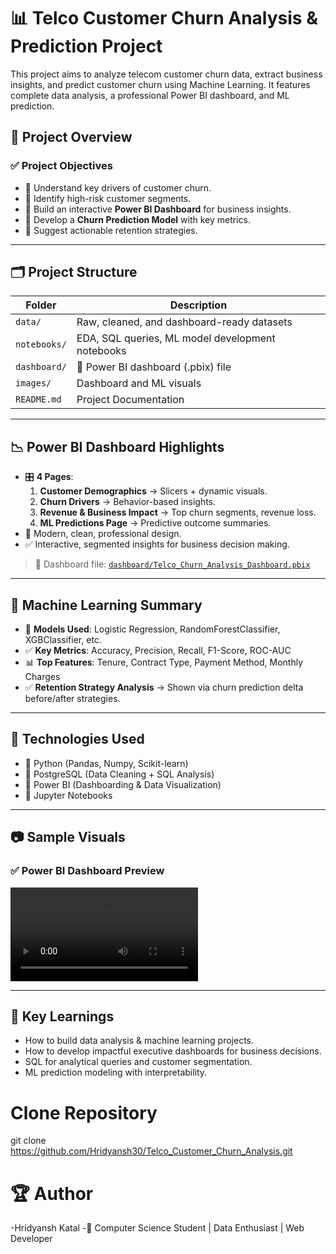 # 📊 Telco Customer Churn Analysis & Prediction Project

This project aims to analyze telecom customer churn data, extract business insights, and predict customer churn using Machine Learning. It features complete data analysis, a professional Power BI dashboard, and ML prediction.

## 🚀 Project Overview

### ✅ **Project Objectives**
- 📌 Understand key drivers of customer churn.
- 📌 Identify high-risk customer segments.
- 📌 Build an interactive **Power BI Dashboard** for business insights.
- 📌 Develop a **Churn Prediction Model** with key metrics.
- 📌 Suggest actionable retention strategies.

---

## 🗂️ **Project Structure**

| Folder | Description |
|---------|-------------|
| `data/` | Raw, cleaned, and dashboard-ready datasets |
| `notebooks/` | EDA, SQL queries, ML model development notebooks |
| `dashboard/` | 📁 Power BI dashboard (.pbix) file |
| `images/` | Dashboard and ML visuals |
| `README.md` | Project Documentation |

---

## 📉 **Power BI Dashboard Highlights**
- 🎛️ **4 Pages**:
   1. **Customer Demographics** → Slicers + dynamic visuals.
   2. **Churn Drivers** → Behavior-based insights.
   3. **Revenue & Business Impact** → Top churn segments, revenue loss.
   4. **ML Predictions Page** → Predictive outcome summaries.
- 🎨 Modern, clean, professional design.
- ✅ Interactive, segmented insights for business decision making.

> 📎 Dashboard file: [`dashboard/Telco_Churn_Analysis_Dashboard.pbix`](dashboard/Telco_Churn_Analysis_Dashboard.pbix)

---

## 🤖 **Machine Learning Summary**
- 📌 **Models Used**: Logistic Regression, RandomForestClassifier, XGBClassifier, etc.
- ✅ **Key Metrics**: Accuracy, Precision, Recall, F1-Score, ROC-AUC
- 📊 **Top Features**: Tenure, Contract Type, Payment Method, Monthly Charges
- ✅ **Retention Strategy Analysis** → Shown via churn prediction delta before/after strategies.

---

## 📝 **Technologies Used**
- 📌 Python (Pandas, Numpy, Scikit-learn)
- 📌 PostgreSQL (Data Cleaning + SQL Analysis)
- 📌 Power BI (Dashboarding & Data Visualization)
- 📌 Jupyter Notebooks

---

## 📷 **Sample Visuals**
### ✅ Power BI Dashboard Preview
![Dashboard](dashboard/Telco_Churn_Analysis_Dashboard.mp4)

---

## 🎁 **Key Learnings**
- How to build data analysis & machine learning projects.
- How to develop impactful executive dashboards for business decisions.
- SQL for analytical queries and customer segmentation.
- ML prediction modeling with interpretability.


# Clone Repository
git clone https://github.com/Hridyansh30/Telco_Customer_Churn_Analysis.git

# 🏆 Author
-Hridyansh Katal
-📌 Computer Science Student | Data Enthusiast | Web Developer